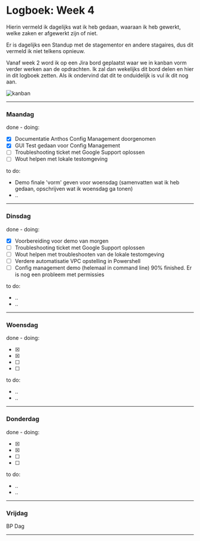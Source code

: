 # Logboek: Week 4

Hierin vermeld ik dagelijks wat ik heb gedaan, waaraan ik heb gewerkt, welke zaken er afgewerkt zijn of niet.

Er is dagelijks een Standup met de stagementor en andere stagaires, dus dit vermeld ik niet telkens opnieuw.

Vanaf week 2 word ik op een Jira bord geplaatst waar we in kanban vorm verder werken aan de opdrachten. Ik zal dan wekelijks dit bord delen en hier in dit logboek zetten. Als ik ondervind dat dit te onduidelijk is vul ik dit nog aan.

![kanban](img/kanban-wx.jpg)

---

### **Maandag**

done - doing:

- [x] Documentatie Anthos Config Management doorgenomen
- [x] GUI Test gedaan voor Config Management
- [ ] Troubleshooting ticket met Google Support oplossen
- [ ] Wout helpen met lokale testomgeving

to do:

- Demo finale 'vorm' geven voor woensdag (samenvatten wat ik heb gedaan, opschrijven wat ik woensdag ga tonen)
- ..

---

### **Dinsdag**

done - doing:

- [x] Voorbereiding voor demo van morgen
- [ ] Troubleshooting ticket met Google Support oplossen
- [ ] Wout helpen met troubleshooten van de lokale testomgeving
- [ ] Verdere automatisatie VPC opstelling in Powershell
- [ ] Config management demo (helemaal in command line) 90% finished. Er is nog een probleem met permissies

to do:

- ..
- ..

---

### **Woensdag**

done - doing:

- [x] 
- [x] 
- [ ] 
- [ ] 

to do:

- ..
- ..

---

### **Donderdag**

done - doing:

- [x] 
- [x] 
- [ ] 
- [ ] 

to do:

- ..
- ..

---

### **Vrijdag**

BP Dag

---
